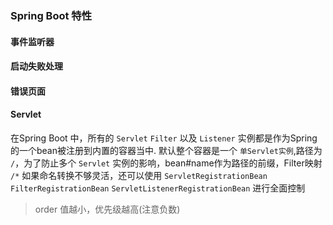 ### Spring Boot 特性

#### 事件监听器

#### 启动失败处理

#### 错误页面

#### Servlet

在Spring Boot 中，所有的 `Servlet` `Filter` 以及 `Listener` 实例都是作为Spring的一个bean被注册到内置的容器当中.
默认整个容器是一个 `单Servlet实例`,路径为 `/`，为了防止多个 `Servlet` 实例的影响，bean#name作为路径的前缀，Filter映射 `/*`
如果命名转换不够灵活，还可以使用 `ServletRegistrationBean` `FilterRegistrationBean` `ServletListenerRegistrationBean`
进行全面控制

> order 值越小，优先级越高(注意负数)

#####